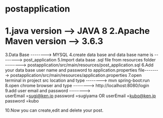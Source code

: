 # postapplication

1.java version --> JAVA 8
2.Apache Maven version --> 3.6.3
=========================================
3.Data Base --------> MYSQL
4.create data base and data base name is --------> post_application
5.Import data base .sql file from resources folder --------> postapplication/src/main/resources/post_application.sql
6.Add your data base user name and password to application.properties file--------> postapplication/src/main/resources/application.properties
7.open terminal in project src location and type --------> mvn spring-boot:run
8.open chrome browser and type --------> http://localhost:8080/login
9.add user email and password -------->						
				userEmail =sugi@ken.jp
				password =sugiyama
				OR
				userEmail =kubo@ken.jp
				password =kubo
						
10.Now you can create,edit and delete your post.

